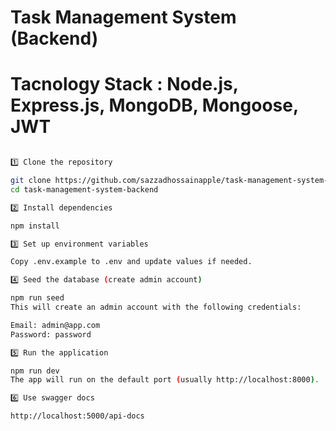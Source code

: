 # Task Management System (Backend)

# Tacnology Stack : Node.js, Express.js, MongoDB, Mongoose, JWT

```bash

1️⃣ Clone the repository

git clone https://github.com/sazzadhossainapple/task-management-system-backend
cd task-management-system-backend

2️⃣ Install dependencies

npm install

3️⃣ Set up environment variables

Copy .env.example to .env and update values if needed.

4️⃣ Seed the database (create admin account)

npm run seed
This will create an admin account with the following credentials:

Email: admin@app.com
Password: password

5️⃣ Run the application

npm run dev
The app will run on the default port (usually http://localhost:8000).

6️⃣ Use swagger docs

http://localhost:5000/api-docs


```
